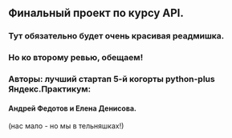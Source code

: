 ## Финальный проект по курсу API.

### Тут обязательно будет очень красивая реадмишка. 
### Но ко второму ревью, обещаем!

### Авторы: лучший стартап 5-й когорты python-plus Яндекс.Практикум: 
#### Андрей Федотов и Елена Денисова.

(нас мало - но мы в тельняшках!)
